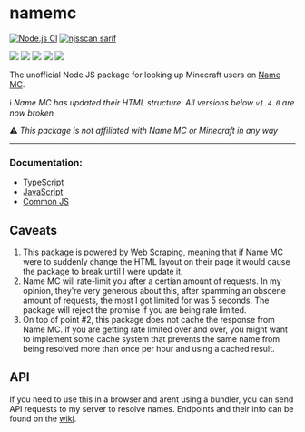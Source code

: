 # namemc
[![Node.js CI](https://github.com/JoshMerlino/namemc/actions/workflows/node.js.yml/badge.svg)](https://github.com/JoshMerlino/namemc/actions/workflows/node.js.yml)
[![njsscan sarif](https://github.com/JoshMerlino/namemc/actions/workflows/njsscan-analysis.yml/badge.svg)](https://github.com/JoshMerlino/namemc/actions/workflows/njsscan-analysis.yml)

![](https://img.shields.io/npm/dt/namemc)
![](https://img.shields.io/github/issues/JoshMerlino/namemc)
![](https://img.shields.io/github/issues-closed/JoshMerlino/namemc)
![](https://img.shields.io/github/issues-pr/JoshMerlino/namemc)
![](https://img.shields.io/github/issues-pr-closed/JoshMerlino/namemc)

The unofficial Node JS package for looking up Minecraft users on [Name MC](https://namemc.com/).

ℹ *Name MC has updated their HTML structure. All versions below `v1.4.0` are now broken*

⚠ *This package is not affiliated with Name MC or Minecraft in any way*

---

### Documentation:
* [TypeScript](https://github.com/JoshMerlino/namemc/blob/master/docs/typescript.md)
* [JavaScript](https://github.com/JoshMerlino/namemc/blob/master/docs/javascript.md)
* [Common JS](https://github.com/JoshMerlino/namemc/blob/master/docs/common-js.md)

## Caveats
1. This package is powered by [Web Scraping](https://en.wikipedia.org/wiki/Web_scraping), meaning that if Name MC were to suddenly change the HTML layout on their page it would cause the package to break until I were update it.
2. Name MC will rate-limit you after a certian amount of requests. In my opinion, they're very generous about this, after spamming an obscene amount of requests, the most I got limited for was 5 seconds. The package will reject the promise if you are being rate limited.
3. On top of point #2, this package does not cache the response from Name MC. If you are getting rate limited over and over, you might want to implement some cache system that prevents the same name from being resolved more than once per hour and using a cached result.

## API
If you need to use this in a browser and arent using a bundler, you can send API requests to my server to resolve names.
Endpoints and their info can be found on the [wiki](https://github.com/JoshMerlino/namemc/wiki).
